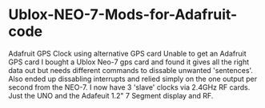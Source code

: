 # Ublox-NEO-7-Mods-for-Adafruit-code
Adafruit GPS Clock using alternative GPS card
Unable to get an Adafruit GPS card I bought a Ublox Neo-7 gps card and found it gives all the right data out but needs different commands to dissable unwanted 'sentences'. Also ended up dissabling interrupts and relied simply on the one output per second from the NEO-7. I now have 3 'slave' clocks via 2.4GHz RF cards. Just the UNO and the Adafeuit 1.2" 7 Segment display and RF.
